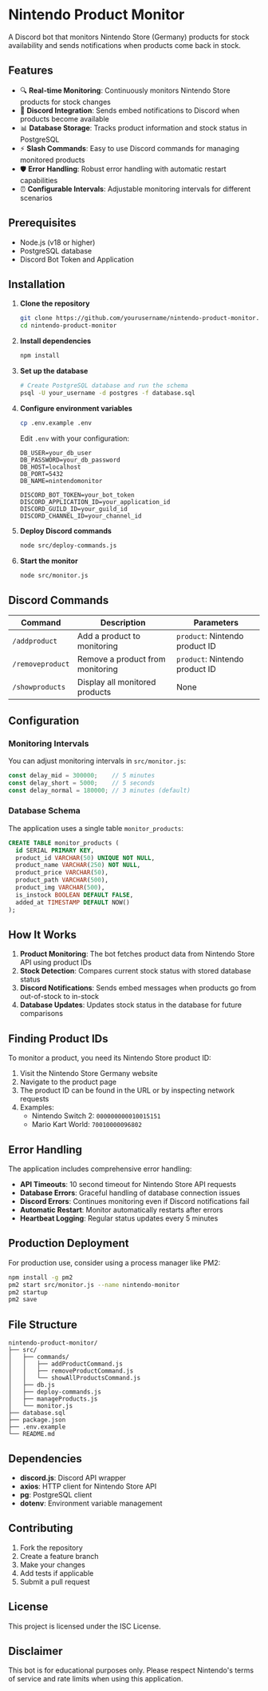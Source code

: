 # Nintendo Product Monitor

A Discord bot that monitors Nintendo Store (Germany) products for stock availability and sends notifications when products come back in stock.

## Features

- 🔍 **Real-time Monitoring**: Continuously monitors Nintendo Store products for stock changes
- 🤖 **Discord Integration**: Sends embed notifications to Discord when products become available
- 📊 **Database Storage**: Tracks product information and stock status in PostgreSQL
- ⚡ **Slash Commands**: Easy to use Discord commands for managing monitored products
- 🛡️ **Error Handling**: Robust error handling with automatic restart capabilities
- ⏰ **Configurable Intervals**: Adjustable monitoring intervals for different scenarios

## Prerequisites

- Node.js (v18 or higher)
- PostgreSQL database
- Discord Bot Token and Application

## Installation

1. **Clone the repository**
   ```bash
   git clone https://github.com/yourusername/nintendo-product-monitor.git
   cd nintendo-product-monitor
   ```

2. **Install dependencies**
   ```bash
   npm install
   ```

3. **Set up the database**
   ```bash
   # Create PostgreSQL database and run the schema
   psql -U your_username -d postgres -f database.sql
   ```

4. **Configure environment variables**
   ```bash
   cp .env.example .env
   ```
   
   Edit `.env` with your configuration:
   ```env
   DB_USER=your_db_user
   DB_PASSWORD=your_db_password
   DB_HOST=localhost
   DB_PORT=5432
   DB_NAME=nintendomonitor

   DISCORD_BOT_TOKEN=your_bot_token
   DISCORD_APPLICATION_ID=your_application_id
   DISCORD_GUILD_ID=your_guild_id
   DISCORD_CHANNEL_ID=your_channel_id
   ```

5. **Deploy Discord commands**
   ```bash
   node src/deploy-commands.js
   ```

6. **Start the monitor**
   ```bash
   node src/monitor.js
   ```

## Discord Commands

| Command | Description | Parameters |
|---------|-------------|------------|
| `/addproduct` | Add a product to monitoring | `product`: Nintendo product ID |
| `/removeproduct` | Remove a product from monitoring | `product`: Nintendo product ID |
| `/showproducts` | Display all monitored products | None |

## Configuration

### Monitoring Intervals

You can adjust monitoring intervals in `src/monitor.js`:

```javascript
const delay_mid = 300000;    // 5 minutes
const delay_short = 5000;    // 5 seconds  
const delay_normal = 180000; // 3 minutes (default)
```

### Database Schema

The application uses a single table `monitor_products`:

```sql
CREATE TABLE monitor_products (
  id SERIAL PRIMARY KEY,
  product_id VARCHAR(50) UNIQUE NOT NULL,
  product_name VARCHAR(250) NOT NULL,
  product_price VARCHAR(50),
  product_path VARCHAR(500),
  product_img VARCHAR(500),
  is_instock BOOLEAN DEFAULT FALSE,
  added_at TIMESTAMP DEFAULT NOW()
);
```

## How It Works

1. **Product Monitoring**: The bot fetches product data from Nintendo Store API using product IDs
2. **Stock Detection**: Compares current stock status with stored database status
3. **Discord Notifications**: Sends embed messages when products go from out-of-stock to in-stock
4. **Database Updates**: Updates stock status in the database for future comparisons

## Finding Product IDs

To monitor a product, you need its Nintendo Store product ID:

1. Visit the Nintendo Store Germany website
2. Navigate to the product page
3. The product ID can be found in the URL or by inspecting network requests
4. Examples:
   - Nintendo Switch 2: `000000000010015151`
   - Mario Kart World: `70010000096802`

## Error Handling

The application includes comprehensive error handling:

- **API Timeouts**: 10 second timeout for Nintendo Store API requests
- **Database Errors**: Graceful handling of database connection issues
- **Discord Errors**: Continues monitoring even if Discord notifications fail
- **Automatic Restart**: Monitor automatically restarts after errors
- **Heartbeat Logging**: Regular status updates every 5 minutes

## Production Deployment

For production use, consider using a process manager like PM2:

```bash
npm install -g pm2
pm2 start src/monitor.js --name nintendo-monitor
pm2 startup
pm2 save
```

## File Structure

```
nintendo-product-monitor/
├── src/
│   ├── commands/
│   │   ├── addProductCommand.js
│   │   ├── removeProductCommand.js
│   │   └── showAllProductsCommand.js
│   ├── db.js
│   ├── deploy-commands.js
│   ├── manageProducts.js
│   └── monitor.js
├── database.sql
├── package.json
├── .env.example
└── README.md
```

## Dependencies

- **discord.js**: Discord API wrapper
- **axios**: HTTP client for Nintendo Store API
- **pg**: PostgreSQL client
- **dotenv**: Environment variable management

## Contributing

1. Fork the repository
2. Create a feature branch
3. Make your changes
4. Add tests if applicable
5. Submit a pull request

## License

This project is licensed under the ISC License.

## Disclaimer

This bot is for educational purposes only. Please respect Nintendo's terms of service and rate limits when using this application.